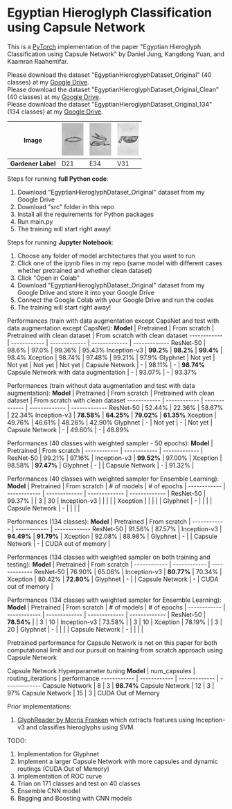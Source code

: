 # Egyptian Hieroglyph Classification using Capsule Network

This is a [PyTorch](https://pytorch.org/) implementation of the paper "Egyptian Hieroglyph Classification using Capsule Network" by Daniel Jung, Kangdong Yuan, and Kaamran Raahemifar.

Please download the dataset "EgyptianHieroglyphDataset_Original" (40 classes) at my [Google Drive](https://drive.google.com/drive/folders/1bhnMJ8NbCa-qw53EKy-olZp3cJKZU_jc?usp=sharing).<br />
Please download the dataset "EgyptianHieroglyphDataset_Original_Clean" (40 classes) at my [Google Drive](https://drive.google.com/drive/folders/1X5HdFvgWJOVtA-GxBLr1K_0FHJS2RZcZ?usp=sharing).<br />
Please download the dataset "EgyptianHieroglyphDataset_Original_134" (134 classes) at my [Google Drive](https://drive.google.com/drive/folders/1-qaDjJpZv84XIXYX1yAZnqUQBKAMxsgu?usp=sharing).

**Image** | ![alt text](/example/D21.png) | ![alt text](/example/E34.png) | ![alt text](/example/V31.png) 
------------ | ------------ | ------------- | -------------
**Gardener Label** | D21 | E34 | V31

Steps for running <b>full Python code</b>:
1. Download "EgyptianHieroglyphDataset_Original" dataset from my Google Drive
2. Download "src" folder in this repo
3. Install all the requirements for Python packages
4. Run main.py
5. The training will start right away!

Steps for running <b>Jupyter Notebook</b>:
1. Choose any folder of model architectures that you want to run
2. Click one of the ipynb files in my repo (same model with different cases whether pretrained and whether clean dataset)
3. Click "Open in Colab"
4. Download "EgyptianHieroglyphDataset_Original" dataset from my Google Drive and store it into your Google Drive
5. Connect the Google Colab with your Google Drive and run the codes
6. The training will start right away!

Performances (train with data augmentation except CapsNet and test with data augmentation except CapsNet): 
**Model** | Pretrained | From scratch | Pretrained with clean dataset | From scratch with clean dataset
------------ | ------------ | ------------- | ------------- | -------------
ResNet-50 | 98.6% | 97.0% | 99.36% | 95.43%
Inception-v3 | **99.2%** | **98.2%** | **99.4%** | 98.4% 
Xception | 98.74% | 97.48% | 99.21% | 97.9%
Glyphnet | Not yet | Not yet | Not yet | Not yet | 
Capsule Network | - | 98.11% | - | **98.74%**
Capsule Network with data augmentation | - | 93.07% | - | 93.37%

Performances (train without data augmentation and test with data augmentation): 
**Model** | Pretrained | From scratch | Pretrained with clean dataset | From scratch with clean dataset
------------ | ------------ | ------------- | ------------- | -------------
ResNet-50 | 52.44% | 22.36% | 58.67% | 22.34%
Inception-v3 | **78.58%** | **64.25%** | **79.02%** | **61.35%**
Xception | 49.76% | 46.61% | 48.26% | 42.90%
Glyphnet | - | Not yet | - | Not yet | 
Capsule Network | - | 49.60% | - | 48.89%

Performances (40 classes with weighted sampler - 50 epochs): 
**Model** | Pretrained | From scratch | 
------------ | ------------ | ------------- | 
ResNet-50 | 99.21% | 97.16% | 
Inception-v3 | **99.52%** | 97.00% |
Xception | 98.58% | **97.47%** |
Glyphnet | - |  |
Capsule Network | - | 91.32% |

Performances (40 classes with weighted sampler for Ensemble Learning): 
**Model** | Pretrained | From scratch | # of models | # of epochs |
------------ | ------------ | ------------- | ------------- | ------------- |
ResNet-50 | 99.37% |  | 3 | 30 |
Inception-v3 |  |  |  |  |
Xception |  |  |  |  |
Glyphnet | - |  | | |
Capsule Network | - |  | | |

Performances (134 classes): 
**Model** | Pretrained | From scratch | 
------------ | ------------ | ------------- 
ResNet-50 | 91.56% | 87.57% | 
Inception-v3 | **94.49%** | **91.79%** | 
Xception | 92.08% | 88.98% | 
Glyphnet | - |  | 
Capsule Network | - | CUDA out of memory | 

Performances (134 classes with weighted sampler on both training and testing): 
**Model** | Pretrained | From scratch | 
------------ | ------------ | ------------- 
ResNet-50 | 76.90% | 65.06% | 
Inception-v3 | **80.77%** | 70.34% | 
Xception | 80.42% | **72.80%** | 
Glyphnet | - |  | 
Capsule Network | - | CUDA out of memory | 

Performances (134 classes with weighted sampler for Ensemble Learning): 
**Model** | Pretrained | From scratch | # of models | # of epochs |
------------ | ------------ | ------------- | ------------- | ------------- |
ResNet-50 | **78.54%** |  | 3 | 10 |
Inception-v3 | 73.58% |  | 3 | 10 |
Xception | 78.19% |  | 3 | 20 |
Glyphnet | - |  | | |
Capsule Network | - |  | | |


Pretrained performance for Capsule Network is not on this paper for both computational limit and our pursuit on training from scratch approach using Capsule Network

Capsule Network Hyperparameter tuning
**Model** | num_capsules | routing_iterations | performance
------------ | ------------ | ------------- | -------------
Capsule Network | 8 | 3 | **98.74%**
Capsule Network | 12 | 3 | 97%
Capsule Network | 15 | 3 | CUDA Out of Memory

Prior implementations:
1. [GlyphReader by Morris Franken](https://github.com/morrisfranken/glyphreader) which extracts features using Inception-v3 and classifies hieroglyphs using SVM.

TODO:
1. Implementation for Glyphnet
2. Implement a larger Capsule Network with more capsules and dynamic routings (CUDA Out of Memory)
3. Implementation of ROC curve
4. Trian on 171 classes and test on 40 classes
5. Ensemble CNN model
6. Bagging and Boosting with CNN models
